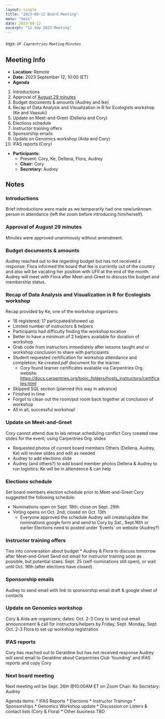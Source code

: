 ```yaml
---
layout: single
title: "2023-09-12 Board Meeting"
menu: "main"
date: 2023-09-12
excerpt: "12 Sep 2023 Meeting"
---
```


###### tags: `UF Caprentries` `Meeting` `Minutes`

## Meeting Info

- **Location:** Remote
- **Date:** 2023 September 12, 10:00 (ET)
- **Agenda**

1. Introductions
2. Approval of [August 29 minutes](https://www.uf-carpentries.org/minutes/board-2023-08-29/)
3. Budget documents & amounts (Audrey and Ike)
4. Recap of Data Analysis and Visualization in R for Ecologists workshop (Ke and Vaasuki)
5. Update on Meet-and-Greet (Dellena and Cory)
6. Elections schedule
7. Instructor training offers
8. Sponsorship emails
9. Update on Genomics workshop (Aida and Cory)
10. IFAS reports (Cory)

- **Participants:**
    - Present: Cory, Ke, Dellena, Flora, Audrey
    - **Chair:** Cory
    - **Secretary:** Audrey

## Notes
<!-- Other important details discussed during the meeting can be entered here. -->

### Introductions
Brief introductions were made as we temporarily had one new/unknown person in attendance (left the zoom before introducing him/herself).

### Approval of August 29 minutes
Minutes were approved unanimously without amendment.

### Budget documents & amounts

Audrey reached out to Ike regarding budget but has not received a response; Flora informed the board that Ike is currently out of the country and also will be vacating her position with UFII at the end of the month. 
Audrey will meet with Flora after Meet-and-Greet to discuss the budget and membership status.

### Recap of Data Analysis and Visualization in R for Ecologists workshop

Recap provided by Ke, one of the workshop organizers: 

* 18 registered; 17 particpated/showed up
* Limited number of instructors & helpers
* Participants had difficulty finding the workshop location
* Better to have a minimum of 2 helpers available for duration of workshop
* Grab code from instructors immediately after lessons taught and or workshop conclusion to share with participants
* Student requested certification for workshop attendance and completion; Ke created pdf document for the learner.
    * Cory found learner certificates available via Carpentries Org. website: https://docs.carpentries.org/topic_folders/hosts_instructors/certificates.html
* Skipped SQL section (planned this way in advance)
* Finished in time
* Forgot to clean out the room/put room back together at conclusion of workshop
* All in all, successful workshop!


### Update on Meet-and-Greet
Cory cannot attend due to lab retreat scheduling conflict
Cory created new slides for the event; using Carpentries Org. slides
* Requested photos of current board members
Others (Dellena, Audrey, Ke) will review slides and edit as needed
*    Audrey to add elections slide
*    Audrey (and others?) to add board member photos
Dellena & Audrey to run logistics; Ke will be in attendence & can help


### Elections schedule
Set board members election schedule prior to Meet-and-Greet
Cory suggested the following schedule:
* Nominations open on Sept. 18th; close on Sept. 29th
* Voting opens on Oct. 2nd; closed on Oct. 13th
    * Everyone approved the schedule
Audrey will create/update the nominations google form and send to Cory by Sat., Sept.16th or earlier
Elections need to posted under 'Events' on website (Audrey?)

### Instructor training offers
Ties into conversation about budget
    * Audrey & Flora to discuss tomorrow after Meet-and-Greet
Send out email for instructor training soon as possible, but potential staes: Sept. 25 (self-nominations still open), or wait until Oct. 16th (after elections have closed)

### Sponsorship emails
Audrey to send email with link to sponsorship email draft & google sheet of contacts

### Update on Genomics workshop
Cory & Aida are organizers; dates: Oct. 2-3
Cory to send out email announcement & call for instructors/helpers by Friday, Sept. Monday, Sept. Oct. 2-3
Flora to set up workshop registration

### IFAS reports
Cory has reached out to Geraldine but has not received response
Audrey will send email to Geraldine about Carpentries Club 'founding' and IFAS reports and copy Cory

### Next board meeting
Next meeting will be Sept. 26th @10:00AM ET on Zoom
Chair: Ke
Secretary: Audrey

Agenda items:
    * IFAS Reports
    * Elections
    * Instructor Trainings
    * Sponsorships
    * Genomics Workshop update
    * Discussion on Listerv & contact lists (Cory & Flora)
    * Other business TBD

